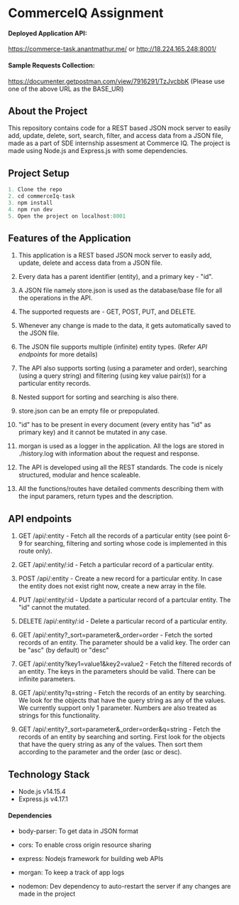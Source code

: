 # CommerceIQ Assignment

#### Deployed Application API:

https://commerce-task.anantmathur.me/
or
http://18.224.165.248:8001/

#### Sample Requests Collection:

https://documenter.getpostman.com/view/7916291/TzJvcbbK
(Please use one of the above URL as the BASE_URl)

## About the Project

This repository contains code for a REST based JSON mock server to easily add, update, delete, sort, search, filter, and access data from a JSON file, made as a part of SDE internship assesment at Commerce IQ. The project is made using Node.js and Express.js with some dependencies.

## Project Setup

```javascript
1. Clone the repo
2. cd commerceIq-task
3. npm install
4. npm run dev
5. Open the project on localhost:8001
```

## Features of the Application

1. This application is a REST based JSON mock server to easily add, update, delete and access data from a JSON file.

2. Every data has a parent identifier (entity), and a primary key - "id".

3. A JSON file namely store.json is used as the database/base file for all the operations in the API.

4. The supported requests are - GET, POST, PUT, and DELETE.

5. Whenever any change is made to the data, it gets automatically saved to the JSON file.

6. The JSON file supports multiple (infinite) entity types. (Refer _API endpoints_ for more details)

7. The API also supports sorting (using a parameter and order), searching (using a query string) and filtering (using key value pair(s)) for a particular entity records.

8. Nested support for sorting and searching is also there.

9. store.json can be an empty file or prepopulated.

10. "id" has to be present in every document (every entity has "id" as primary key) and it cannot be mutated in any case.

11. morgan is used as a logger in the application. All the logs are stored in ./history.log with information about the request and response.

12. The API is developed using all the REST standards. The code is nicely structured, modular and hence scaleable.

13. All the functions/routes have detailed comments describing them with the input paramers, return types and the description.

## API endpoints

1. GET /api/:entity - Fetch all the records of a particular entity (see point 6-9 for searching, filtering and sorting whose code is implemented in this route only).

2. GET /api/:entity/:id - Fetch a particular record of a particular entity.

3. POST /api/:entity - Create a new record for a particular entity. In case the entity does not exist right now, create a new array in the file.

4. PUT /api/:entity/:id - Update a
   particular record of a partcular entity. The "id" cannot the mutated.

5. DELETE /api/:entity/:id - Delete a particular record of a particular entity.

6. GET /api/:entity?\_sort=parameter&\_order=order - Fetch the sorted records of an entity. The parameter should be a valid key. The order can be "asc" (by default) or "desc"

7. GET /api/:entity?key1=value1&key2=value2 - Fetch the filtered records of an entity. The keys in the parameters should be valid. There can be infinite parameters.

8. GET /api/:entity?q=string - Fetch the records of an entity by searching. We look for the objects that have the query string as any of the values. We currently support only 1 parameter. Numbers are also treated as strings for this functionality.

9. GET /api/:entity?\_sort=parameter&\_order=order&q=string - Fetch the records of an entity by searching and sorting. First look for the objects that have the query string as any of the values. Then sort them according to the parameter and the order (asc or desc).

## Technology Stack

- Node.js v14.15.4
- Express.js v4.17.1

#### Dependencies

- body-parser: To get data in JSON format

- cors: To enable cross origin resource sharing

- express: Nodejs framework for building web APIs

- morgan: To keep a track of app logs

- nodemon: Dev dependency to auto-restart the server if any changes are made in the project
